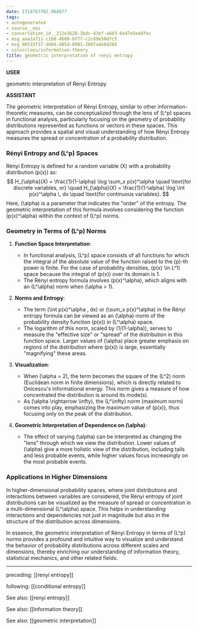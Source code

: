 ```yaml
---
date: 1714767702.864877
tags:
- autogenerated
- source__oai
- conversation_id__212e3628-2bdc-43ef-a6d3-6e47e5e4dfec
- msg_aaa2a711-c1b0-4608-bf7f-c2c69e50d7c5
- msg_98533f37-dd04-485d-8901-260fadebd28d
- colorclass/information-theory
title: geometric interpretation of renyi entropy
---
```


**USER**

geometric interpretation of Renyi Entropy


**ASSISTANT**

The geometric interpretation of Rényi Entropy, similar to other information-theoretic measures, can be conceptualized through the lens of \(L^p\) spaces in functional analysis, particularly focusing on the geometry of probability distributions represented as functions or vectors in these spaces. This approach provides a spatial and visual understanding of how Rényi Entropy measures the spread or concentration of a probability distribution.

### Rényi Entropy and \(L^p\) Spaces

Rényi Entropy is defined for a random variable \(X\) with a probability distribution \(p(x)\) as:
$$
H_{\alpha}(X) = \frac{1}{1-\alpha} \log \sum_x p(x)^\alpha \quad \text{for discrete variables, or} \quad H_{\alpha}(X) = \frac{1}{1-\alpha} \log \int p(x)^\alpha \, dx \quad \text{for continuous variables}.
$$
Here, \(\alpha\) is a parameter that indicates the "order" of the entropy. The geometric interpretation of this formula involves considering the function \(p(x)^\alpha\) within the context of \(L^p\) norms.

### Geometry in Terms of \(L^p\) Norms

1. **Function Space Interpretation**:
   - In functional analysis, \(L^p\) space consists of all functions for which the integral of the absolute value of the function raised to the \(p\)-th power is finite. For the case of probability densities, \(p(x) \in L^1\) space because the integral of \(p(x)\) over its domain is 1.
   - The Rényi entropy formula involves \(p(x)^\alpha\), which aligns with an \(L^\alpha\) norm when \(\alpha > 1\).

2. **Norms and Entropy**:
   - The term \(\int p(x)^\alpha \, dx\) or \(\sum_x p(x)^\alpha\) in the Rényi entropy formula can be viewed as an \(\alpha\)-norm of the probability density function \(p(x)\) in \(L^\alpha\) space.
   - The logarithm of this norm, scaled by \(1/(1-\alpha)\), serves to measure the "effective size" or "spread" of the distribution in this function space. Larger values of \(\alpha\) place greater emphasis on regions of the distribution where \(p(x)\) is large, essentially "magnifying" these areas.

3. **Visualization**:
   - When \(\alpha = 2\), the term becomes the square of the \(L^2\) norm (Euclidean norm in finite dimensions), which is directly related to Onicescu's informational energy. This norm gives a measure of how concentrated the distribution is around its mode(s).
   - As \(\alpha \rightarrow \infty\), the \(L^\infty\) norm (maximum norm) comes into play, emphasizing the maximum value of \(p(x)\), thus focusing only on the peak of the distribution.

4. **Geometric Interpretation of Dependence on \(\alpha\)**:
   - The effect of varying \(\alpha\) can be interpreted as changing the "lens" through which we view the distribution. Lower values of \(\alpha\) give a more holistic view of the distribution, including tails and less probable events, while higher values focus increasingly on the most probable events.

### Applications in Higher Dimensions

In higher-dimensional probability spaces, where joint distributions and interactions between variables are considered, the Rényi entropy of joint distributions can be visualized as the measure of spread or concentration in a multi-dimensional \(L^\alpha\) space. This helps in understanding interactions and dependencies not just in magnitude but also in the structure of the distribution across dimensions.

In essence, the geometric interpretation of Rényi Entropy in terms of \(L^p\) norms provides a profound and intuitive way to visualize and understand the behavior of probability distributions across different scales and dimensions, thereby enriching our understanding of information theory, statistical mechanics, and other related fields.


---

preceding: [[renyi entropy]]  


following: [[conditional entropy]]

See also: [[renyi entropy]]


See also: [[information theory]]


See also: [[geometric interpretation]]